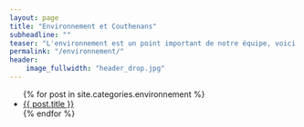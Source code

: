 ```yaml
---
layout: page
title: "Environnement et Couthenans"
subheadline: ""
teaser: "L'environnement est un point important de notre équipe, voici l'ensemble des actualités qui s'y rapporte"
permalink: "/environnement/"
header:
    image_fullwidth: "header_drop.jpg"
---
```

<ul>
{% for post in site.categories.environnement %}
    <li><a href="{{ site.url }}{{ site.baseurl }}{{ post.url }}">{{ post.title }}</a></li>
{% endfor %}
</ul>
